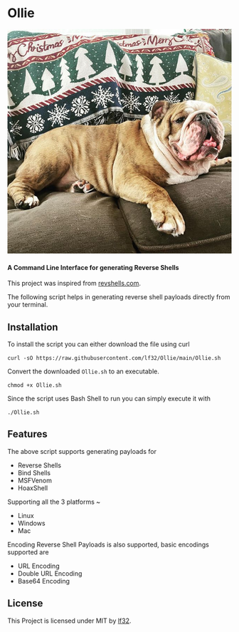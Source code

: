 # Ollie

![x](./Ollie_On_Comfy.png)
#### A Command Line Interface for generating Reverse Shells

This project was inspired from [revshells.com](https://revshells.com).

The following script helps in generating reverse shell payloads directly from your terminal.


## Installation

To install the script you can either download the file using curl 

```
curl -sO https://raw.githubusercontent.com/lf32/Ollie/main/Ollie.sh
```

Convert the downloaded `Ollie.sh` to an executable.

```
chmod +x Ollie.sh
```

Since the script uses Bash Shell to run you can simply execute it with

```
./Ollie.sh
```

## Features

The above script supports generating payloads for

+ Reverse Shells
+ Bind Shells
+ MSFVenom
+ HoaxShell

Supporting all the 3 platforms
~
+ Linux
+ Windows
+ Mac

Encoding Reverse Shell Payloads is also supported, basic encodings supported are 

+ URL Encoding
+ Double URL Encoding
+ Base64 Encoding


## License

This Project is licensed under MIT by [lf32](https://github.com/lf32).